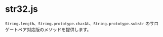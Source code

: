 str32.js
========

`String.length`、`String.prototype.charAt`、`String.prototype.substr` のサロゲートペア対応版のメソッドを提供します。

